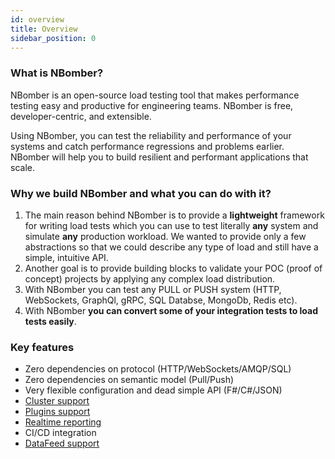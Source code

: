 ```yaml
---
id: overview
title: Overview
sidebar_position: 0
---
```


### What is NBomber?

NBomber is an open-source load testing tool that makes performance testing easy and productive for engineering teams. NBomber is free, developer-centric, and extensible.

Using NBomber, you can test the reliability and performance of your systems and catch performance regressions and problems earlier. NBomber will help you to build resilient and performant applications that scale.

### Why we build NBomber and what you can do with it?

1. The main reason behind NBomber is to provide a **lightweight** framework for writing load tests which you can use to test literally **any** system and simulate **any** production workload. We wanted to provide only a few abstractions so that we could describe any type of load and still have a simple, intuitive API. 
2. Another goal is to provide building blocks to validate your POC (proof of concept) projects by applying any complex load distribution.  
3. With NBomber you can test any PULL or PUSH system (HTTP, WebSockets, GraphQl, gRPC, SQL Databse, MongoDb, Redis etc). 
4. With NBomber **you can convert some of your integration tests to load tests easily**.

### Key features

- Zero dependencies on protocol (HTTP/WebSockets/AMQP/SQL) 
- Zero dependencies on semantic model (Pull/Push)
- Very flexible configuration and dead simple API (F#/C#/JSON)
- [Cluster support](nbomber-cluster)
- [Plugins support](plugins-overview)
- [Realtime reporting](reporting-overview)
- CI/CD integration
- [DataFeed support](general-concepts#datafeed)